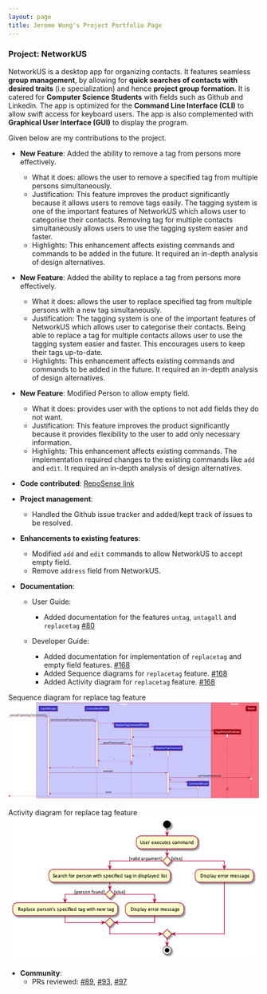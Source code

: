 ```yaml
---
layout: page
title: Jerome Wong's Project Portfolio Page
---
```


### Project: NetworkUS

NetworkUS is a desktop app for organizing contacts. It features seamless **group management**, by allowing for **quick searches of contacts with desired traits** (i.e specialization) and hence **project group formation**. It is catered for **Computer Science Students** with fields such as Github and Linkedin.
The app is optimized for the **Command Line Interface (CLI)** to allow swift access for keyboard users. The app is also complemented with **Graphical User Interface (GUI)** to display the program.

Given below are my contributions to the project.

* **New Feature**: Added the ability to remove a tag from persons more effectively.
    * What it does: allows the user to remove a specified tag from multiple persons simultaneously.
    * Justification: This feature improves the product significantly because it allows users to remove tags easily.
      The tagging system is one of the important features of NetworkUS which allows user to categorise their contacts. Removing tag for multiple contacts simultaneously allows users to use the tagging system easier and faster.
    * Highlights: This enhancement affects existing commands and commands to be added in the future. It required an in-depth analysis of design alternatives.


* **New Feature**: Added the ability to replace a tag from persons more effectively.
    * What it does: allows the user to replace specified tag from multiple persons with a new tag simultaneously.
    * Justification: The tagging system is one of the important features of NetworkUS which allows user to categorise their contacts. 
      Being able to replace a tag for multiple contacts allows user to use the tagging system easier and faster. This encourages users to keep their tags up-to-date.
    * Highlights: This enhancement affects existing commands and commands to be added in the future. It required an in-depth analysis of design alternatives.


* **New Feature**: Modified Person to allow empty field.
   * What it does: provides user with the options to not add fields they do not want.
   * Justification: This feature improves the product significantly because it provides flexibility to the user to add only necessary information.
   * Highlights: This enhancement affects existing commands. The implementation required changes to the existing commands like `add` and `edit`. It required an in-depth analysis of design alternatives.


* **Code contributed**: [RepoSense link](https://nus-cs2103-ay2122s1.github.io/tp-dashboard/?search=T10-3&sort=groupTitle&sortWithin=title&timeframe=commit&mergegroup=&groupSelect=groupByRepos&breakdown=true&checkedFileTypes=docs~functional-code~test-code~other&since=2021-09-17&tabOpen=true&tabType=authorship&tabAuthor=jeromewjj&tabRepo=AY2122S1-CS2103T-T10-3%2Ftp%5Bmaster%5D&authorshipIsMergeGroup=false&authorshipFileTypes=docs~functional-code~test-code~other&authorshipIsBinaryFileTypeChecked=false)


* **Project management**:
    * Handled the Github issue tracker and added/kept track of issues to be resolved.


* **Enhancements to existing features**: 
    * Modified `add` and `edit` commands to allow NetworkUS to accept empty field.
    * Remove `address` field from NetworkUS.


* **Documentation**:
    * User Guide:
        * Added documentation for the features `untag`, `untagall` and `replacetag` [\#80](https://github.com/AY2122S1-CS2103T-T10-3/tp/pull/80)
  
    * Developer Guide:
        * Added documentation for implementation of `replacetag` and empty field features. [\#168](https://github.com/AY2122S1-CS2103T-T10-3/tp/pull/168)
        * Added Sequence diagrams for `replacetag` feature. [\#168](https://github.com/AY2122S1-CS2103T-T10-3/tp/pull/168)
        * Added Activity diagram for `replacetag` feature. [\#168](https://github.com/AY2122S1-CS2103T-T10-3/tp/pull/168)

Sequence diagram for replace tag feature <br>
![ReplaceTagSequenceDiagram](../images/ReplaceTagSequenceDiagram.png)

Activity diagram for replace tag feature <br>
![ReplaceTagActivityDiagram](../images/ReplaceTagCommandActivityDiagram.png)

* **Community**:
    * PRs reviewed: [\#89](https://github.com/AY2122S1-CS2103T-T10-3/tp/pull/89), [\#93](https://github.com/AY2122S1-CS2103T-T10-3/tp/pull/93), [\#97](https://github.com/AY2122S1-CS2103T-T10-3/tp/pull/97)
  
